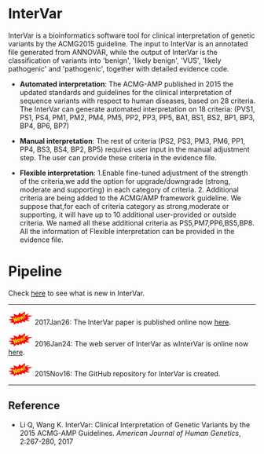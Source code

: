 # InterVar

InterVar is a bioinformatics software tool for clinical interpretation of genetic variants by the ACMG2015 guideline. The input to InterVar is an annotated file generated from ANNOVAR, while the output of InterVar is the classification of variants into 'benign', 'likely benign', 'VUS', 'likely pathogenic' and 'pathogenic', together with detailed evidence code.

- **Automated interpretation**: The ACMG-AMP published in 2015 the updated standards and guidelines for the clinical interpretation of sequence variants with respect to human diseases, based on 28 criteria. The InterVar can generate automated interpretation on 18 criteria: (PVS1, PS1, PS4, PM1, PM2, PM4, PM5, PP2, PP3, PP5, BA1, BS1, BS2, BP1, BP3, BP4, BP6, BP7)

- **Manual interpretation**: The rest of  criteria (PS2, PS3, PM3, PM6, PP1, PP4, BS3, BS4, BP2, BP5) requires user input in the manual adjustment step.  The user can provide these criteria in the evidence file.

- **Flexible interpretation**: 1.Enable fine-tuned adjustment of the strength of the criteria,we add the option for upgrade/downgrade (strong, moderate and supporting) in each category of criteria. 2. Additional criteria are being added to the ACMG/AMP framework guideline. We suppose that,for each of criteria category as strong,moderate or supporting, it will have up to 10 additional user-provided or outside criteria. We named all these additional criteria as PS5,PM7,PP6,BS5,BP8. All the information of Flexible interpretation can be provided in the evidence file. 

# Pipeline

 Check [here](misc/whatsnew.md) to see what is new in InterVar.

---

![new](img/new.png) 2017Jan26: The InterVar paper is published online now [here](http://www.sciencedirect.com/science/article/pii/S0002929717300046).

![new](img/new.png) 2016Jan24: The web server of InterVar as wInterVar is  online now [here](http://wintervar.wglab.org).

![new](img/new.png) 2015Nov16: The GitHub repository for InterVar is created.

---

## Reference

- Li Q, Wang K. InterVar: Clinical Interpretation of Genetic Variants by the 2015 ACMG-AMP Guidelines. _American Journal of Human Genetics_, 2:267-280, 2017 


